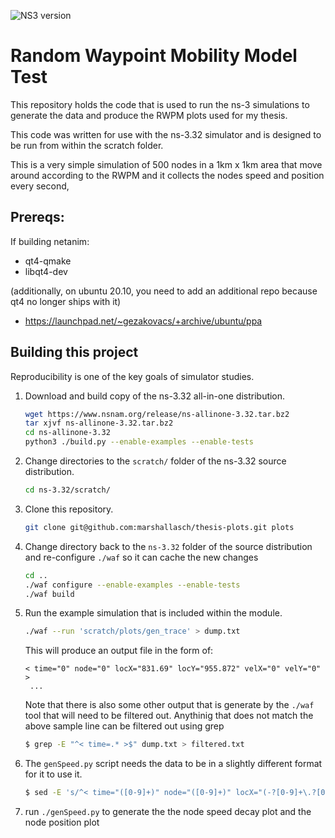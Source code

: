 ![NS3 version](https://img.shields.io/badge/NS--3-3.32-blueviolet?style=plastic)

# Random Waypoint Mobility Model Test

This repository holds the code that is used to run the ns-3 simulations to generate the data and produce the RWPM plots used for my thesis. 

This code was written for use with the ns-3.32 simulator and is designed to be run from within the scratch folder. 


This is a very simple simulation of 500 nodes in a 1km x 1km area that move around according to the RWPM and it collects the nodes speed and position every second,



## Prereqs:

If building netanim:
- qt4-qmake
- libqt4-dev

(additionally, on ubuntu 20.10, you need to add an additional repo because qt4 no longer ships with it)
- https://launchpad.net/~gezakovacs/+archive/ubuntu/ppa

## Building this project

Reproducibility is one of the key goals of simulator studies.

 1. Download and build copy of the ns-3.32 all-in-one distribution.

    ```sh
    wget https://www.nsnam.org/release/ns-allinone-3.32.tar.bz2
    tar xjvf ns-allinone-3.32.tar.bz2
    cd ns-allinone-3.32
    python3 ./build.py --enable-examples --enable-tests
    ```

 2. Change directories to the `scratch/` folder of the ns-3.32 source
    distribution.

    ```sh
    cd ns-3.32/scratch/
    ```

 3. Clone this repository.

    ```sh
    git clone git@github.com:marshallasch/thesis-plots.git plots
    ```

4. Change directory back to the `ns-3.32` folder of the source distribution
   and re-configure `./waf` so it can cache the new changes

   ```sh
   cd ..
   ./waf configure --enable-examples --enable-tests
   ./waf build
   ```

5. Run the example simulation that is included within the module.

   ```sh
   ./waf --run 'scratch/plots/gen_trace' > dump.txt
   ```
   
   This will produce an output file in the form of:
   ```
   < time="0" node="0" locX="831.69" locY="955.872" velX="0" velY="0" >
    ...
   ```

   Note that there is also some other output that is generate by the `./waf` tool that will need to be filtered out. 
   Anythinig that does not match the above sample line can be filtered out using grep 

   ```bash
   $ grep -E "^< time=.* >$" dump.txt > filtered.txt
   ```

6. The `genSpeed.py` script needs the data to be in a slightly different format for it to use it. 

    ```bash 
    $ sed -E 's/^< time="([0-9]+)" node="([0-9]+)" locX="(-?[0-9]+\.?[0-9]*)" locY="(-?[0-9]+\.?[0-9]*)" velX="(-?[0-9]+\.?[0-9]*(e-[0-9]+)?)" velY="(-?[0-9]+\.?[0-9]*(e-[0-9]+)?)" >$/\1 \2 \3 \4 \5 \7/' filtered.txt  > values.txt
    ```
7. run `./genSpeed.py` to generate the the node speed decay plot and the node position plot
